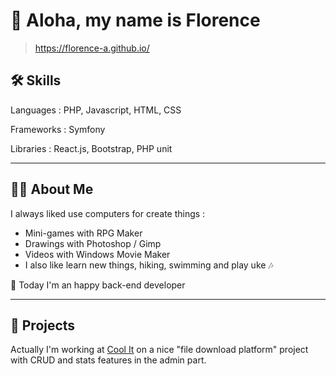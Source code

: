 
# 👋 Aloha, my name is Florence

> https://florence-a.github.io/


## 🛠 Skills
Languages : PHP, Javascript, HTML, CSS

Frameworks : Symfony

Libraries : React.js, Bootstrap, PHP unit

------

##  :ok_woman: About Me

I always liked use computers for create things :

- Mini-games with RPG Maker
- Drawings with Photoshop / Gimp
- Videos with Windows Movie Maker
- I also like learn new things, hiking, swimming and play uke :notes:

🧩 Today I'm an happy back-end developer

------

##  :pencil: Projects

Actually I'm working at [Cool It](https://coolitagency.fr/) on a nice "file download platform" project with CRUD and stats features in the admin part.
